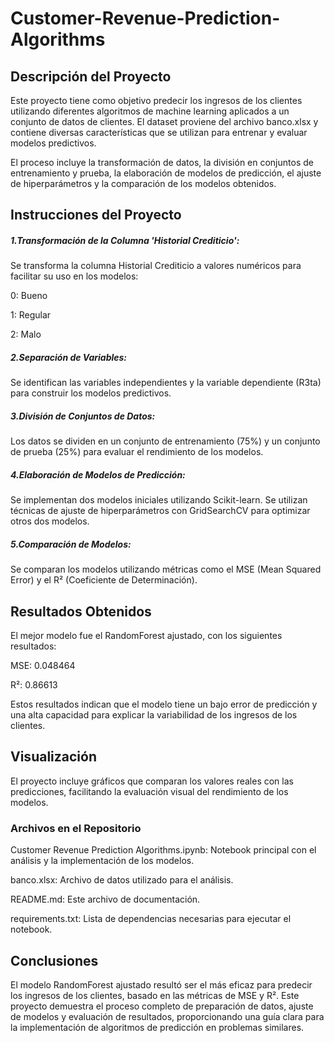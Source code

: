 # Customer-Revenue-Prediction-Algorithms

## Descripción del Proyecto
Este proyecto tiene como objetivo predecir los ingresos de los clientes utilizando diferentes algoritmos de machine learning aplicados a un conjunto de datos de clientes. El dataset proviene del archivo banco.xlsx y contiene diversas características que se utilizan para entrenar y evaluar modelos predictivos.

El proceso incluye la transformación de datos, la división en conjuntos de entrenamiento y prueba, la elaboración de modelos de predicción, el ajuste de hiperparámetros y la comparación de los modelos obtenidos.

## Instrucciones del Proyecto

##### 1.Transformación de la Columna 'Historial Crediticio':

Se transforma la columna Historial Crediticio a valores numéricos para facilitar su uso en los modelos:

0: Bueno

1: Regular

2: Malo


##### 2.Separación de Variables:
Se identifican las variables independientes y la variable dependiente (R3ta) para construir los modelos predictivos.


##### 3.División de Conjuntos de Datos:
Los datos se dividen en un conjunto de entrenamiento (75%) y un conjunto de prueba (25%) para evaluar el rendimiento de los modelos.


##### 4.Elaboración de Modelos de Predicción:
Se implementan dos modelos iniciales utilizando Scikit-learn.
Se utilizan técnicas de ajuste de hiperparámetros con GridSearchCV para optimizar otros dos modelos.


##### 5.Comparación de Modelos:
Se comparan los modelos utilizando métricas como el MSE (Mean Squared Error) y el R² (Coeficiente de Determinación).


## Resultados Obtenidos
El mejor modelo fue el RandomForest ajustado, con los siguientes resultados:

MSE: 0.048464

R²: 0.86613

Estos resultados indican que el modelo tiene un bajo error de predicción y una alta capacidad para explicar la variabilidad de los ingresos de los clientes.


## Visualización
El proyecto incluye gráficos que comparan los valores reales con las predicciones, facilitando la evaluación visual del rendimiento de los modelos.


### Archivos en el Repositorio
Customer Revenue Prediction Algorithms.ipynb: Notebook principal con el análisis y la implementación de los modelos.

banco.xlsx: Archivo de datos utilizado para el análisis.

README.md: Este archivo de documentación.

requirements.txt: Lista de dependencias necesarias para ejecutar el notebook.


## Conclusiones
El modelo RandomForest ajustado resultó ser el más eficaz para predecir los ingresos de los clientes, basado en las métricas de MSE y R². Este proyecto demuestra el proceso completo de preparación de datos, ajuste de modelos y evaluación de resultados, proporcionando una guía clara para la implementación de algoritmos de predicción en problemas similares.
